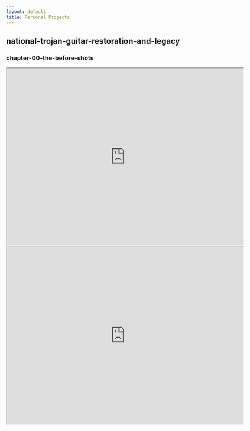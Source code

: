 ```yaml
---
layout: default
title: Personal Projects
---
```


## national-trojan-guitar-restoration-and-legacy

### chapter-00-the-before-shots

<!-- https://drive.google.com/file/d/1wvK0TLvubgrci62K0cK7b3YBUXF3YLeJ/view?usp=sharing -->

<div class="video-container">
  <iframe 
    src="https://drive.google.com/file/d/1wvK0TLvubgrci62K0cK7b3YBUXF3YLeJ/preview" 
    width="640" 
    height="480" 
    allow="autoplay"
    allowfullscreen>
  </iframe>
</div>


<!-- the setup -->

<div class="video-container">
  <iframe 
    src="https://drive.google.com/file/d/1tRH5H55sj_iGVRv-yBNisN0hfeHHdwhv/preview" 
    width="640" 
    height="480" 
    allow="autoplay"
    allowfullscreen>
  </iframe>
</div>


